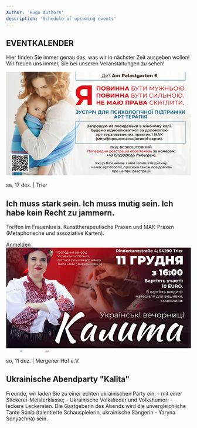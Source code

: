 ```yaml
---
author: 'Hugo Authors'
description: 'Schedule of upcoming events'
---
```


<div class='container m-auto'>
    <h2 class='text-red-600 font-bold 3xl:text-4xl text-2xl px-7 mb-4'>EVENTKALENDER</h2>
    <p class='px-7 mb-4'>Hier finden Sie immer genau das, was wir in nächster Zeit ausgeben wollen!<br>
        Wir freuen uns immer, Sie bei unseren Veranstaltungen zu sehen!</p>
</div>

<div class='container mx-auto my-6 px-7'>
    <!-- right-img block -->
    <div class='grid lg:grid-cols-2 grid-cols-1 border border-red-600'>
        <div class='overflow-hidden'>
            <img src='/calendarImg/e57edb_413c5ce542e8423fad5c44330cce596b_mv2.jpg' class='w-full object-cover transition-transform transform hover:scale-110'>
        </div>
        <div class='text-justify my-auto p-6 lg:order-first'>
            <p>sa, 17 dez. | Trier</p>
            <h2 class='3xl:text-4xl text-2xl font-bold my-4 text-left'>Ich muss stark sein. Ich muss mutig sein. Ich habe kein Recht zu jammern.</h2>
            <p class='mb-4'>Treffen im Frauenkreis. Kunsttherapeutische Praxen und MAK-Praxen (Metaphorische und assoziative Karten).</p>
            <a href='https://docs.google.com/forms/d/e/1FAIpQLSd91BiSuBVD5w9SgOIotsghWuYbdT7v5GKyxtRgBhLVXxHy7w/viewform?usp=sharing' class='uppercase text-white bg-red-600 px-6 py-2 hover:bg-red-800'>Anmelden</a>
        </div>
    </div>
        <!-- Left-img block -->
    <div class='grid lg:grid-cols-2 grid-cols-1 border border-red-600 mb-6'>
        <div class='overflow-hidden'>
            <img src='/calendarImg/e57edb_d1e4b548b92f484f891319cd0a59236f_mv2.jpg' class='w-full object-cover  transition-transform transform hover:scale-110'>
        </div>
        <div class='text-justify my-auto p-6 '>
            <p>so, 11 dez. | Mergener Hof e.V.</p>
            <h2 class='3xl:text-4xl text-2xl font-bold my-4 text-left'>Ukrainische Abendparty "Kalita"</h2>
            <p class='mb-4'>Freunde, wir laden Sie zu einer echten ukrainischen Party ein: - mit einer Stickerei-Meisterklasse; - Ukrainische Volkslieder und Volkshumor; - leckere Leckereien. Die Gastgeberin des Abends wird die unvergleichliche Tante Sonia (talentierte Schauspielerin, ukrainische Sängerin - Yaryna Sonyachna) sein.</p>
            <!-- if already gone 
            <a href='https://docs.google.com/forms/d/e/1FAIpQLSd91BiSuBVD5w9SgOIotsghWuYbdT7v5GKyxtRgBhLVXxHy7w/viewform?usp=sharing' class='uppercase text-white bg-red-600 px-6 py-2 hover:bg-red-800'>Anmelden</a>
            -->
        </div>
    </div>
</div>